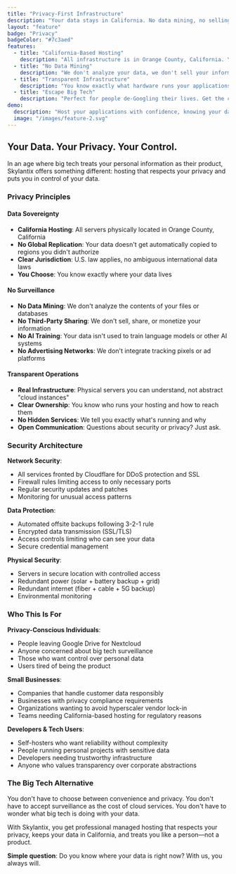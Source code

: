 ```yaml
---
title: "Privacy-First Infrastructure"
description: "Your data stays in California. No data mining, no selling your information. Transparent infrastructure for people who care about privacy."
layout: "feature"
badge: "Privacy"
badgeColor: "#7c3aed"
features:
  - title: "California-Based Hosting"
    description: "All infrastructure is in Orange County, California. Your data doesn't get scattered across Amazon's global datacenter network. You know exactly where your data lives."
  - title: "No Data Mining"
    description: "We don't analyze your data, we don't sell your information, we don't train AI models on your content. Your data is yours. Period."
  - title: "Transparent Infrastructure"
    description: "You know exactly what hardware runs your applications, where it's located, and how it's secured. No mysterious cloud abstractions."
  - title: "Escape Big Tech"
    description: "Perfect for people de-Googling their lives. Get the convenience of cloud services without surveillance capitalism. Own your data."
demo:
  description: "Host your applications with confidence, knowing your data stays private and under your control."
  image: "/images/feature-2.svg"
---
```


## Your Data. Your Privacy. Your Control.

In an age where big tech treats your personal information as their product, Skylantix offers something different: hosting that respects your privacy and puts you in control of your data.

### Privacy Principles

#### Data Sovereignty
- **California Hosting**: All servers physically located in Orange County, California
- **No Global Replication**: Your data doesn't get automatically copied to regions you didn't authorize
- **Clear Jurisdiction**: U.S. law applies, no ambiguous international data laws
- **You Choose**: You know exactly where your data lives

#### No Surveillance
- **No Data Mining**: We don't analyze the contents of your files or databases
- **No Third-Party Sharing**: We don't sell, share, or monetize your information
- **No AI Training**: Your data isn't used to train language models or other AI systems
- **No Advertising Networks**: We don't integrate tracking pixels or ad platforms

#### Transparent Operations
- **Real Infrastructure**: Physical servers you can understand, not abstract "cloud instances"
- **Clear Ownership**: You know who runs your hosting and how to reach them
- **No Hidden Services**: We tell you exactly what's running and why
- **Open Communication**: Questions about security or privacy? Just ask.

### Security Architecture

**Network Security**:
- All services fronted by Cloudflare for DDoS protection and SSL
- Firewall rules limiting access to only necessary ports
- Regular security updates and patches
- Monitoring for unusual access patterns

**Data Protection**:
- Automated offsite backups following 3-2-1 rule
- Encrypted data transmission (SSL/TLS)
- Access controls limiting who can see your data
- Secure credential management

**Physical Security**:
- Servers in secure location with controlled access
- Redundant power (solar + battery backup + grid)
- Redundant internet (fiber + cable + 5G backup)
- Environmental monitoring

### Who This Is For

**Privacy-Conscious Individuals**:
- People leaving Google Drive for Nextcloud
- Anyone concerned about big tech surveillance
- Those who want control over personal data
- Users tired of being the product

**Small Businesses**:
- Companies that handle customer data responsibly
- Businesses with privacy compliance requirements
- Organizations wanting to avoid hyperscaler vendor lock-in
- Teams needing California-based hosting for regulatory reasons

**Developers & Tech Users**:
- Self-hosters who want reliability without complexity
- People running personal projects with sensitive data
- Developers needing trustworthy infrastructure
- Anyone who values transparency over corporate abstractions

### The Big Tech Alternative

You don't have to choose between convenience and privacy. You don't have to accept surveillance as the cost of cloud services. You don't have to wonder what big tech is doing with your data.

With Skylantix, you get professional managed hosting that respects your privacy, keeps your data in California, and treats you like a person—not a product.

**Simple question**: Do you know where your data is right now? With us, you always will.
